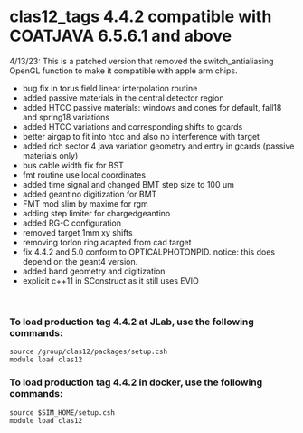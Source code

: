 # clas12_tags 4.4.2 compatible with COATJAVA 6.5.6.1 and above

4/13/23: This is a patched version that removed the switch_antialiasing OpenGL function to make it compatible with apple arm chips.

- bug fix in torus field linear interpolation routine
- added passive materials in the central detector region
- added HTCC passive materials: windows and cones for default, fall18 and spring18 variations
- added HTCC variations and corresponding shifts to gcards
- better airgap to fit into htcc and also no interference with target
- added rich sector 4 java variation geometry and entry in gcards (passive materials only)
- bus cable width fix for BST
- fmt routine use local coordinates
- added time signal and changed BMT step size to 100 um
- added geantino digitization for BMT
- FMT mod slim by maxime for rgm
- adding step limiter for chargedgeantino
- added RG-C configuration
- removed target 1mm xy shifts
- removing torlon ring adapted from cad target
- fix 4.4.2 and 5.0 conform to OPTICALPHOTONPID. notice: this does depend on the geant4 version.
- added band geometry and digitization 
- explicit c++11 in SConstruct as it still uses EVIO

<br>

### To load production tag 4.4.2 at JLab, use the following commands:

```
source /group/clas12/packages/setup.csh
module load clas12
```

### To load production tag 4.4.2 in docker, use the following commands:

```
source $SIM_HOME/setup.csh
module load clas12
```

<br>
   